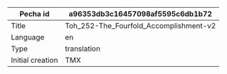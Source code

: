 |Pecha id | a96353db3c16457098af5595c6db1b72
| --- | --- 
|Title | Toh_252-The_Fourfold_Accomplishment-v2 
|Language | en
|Type | translation
|Initial creation | TMX